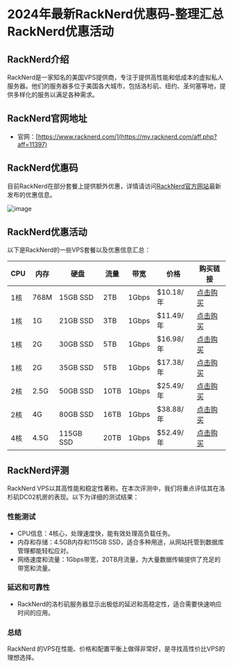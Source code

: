 # 2024年最新RackNerd优惠码-整理汇总RackNerd优惠活动

## RackNerd介绍
RackNerd是一家知名的美国VPS提供商，专注于提供高性能和低成本的虚拟私人服务器。他们的服务器多位于美国各大城市，包括洛杉矶、纽约、圣何塞等地，提供多样化的服务以满足各种需求。

## RackNerd官网地址
- 官网：[https://www.racknerd.com/](https://my.racknerd.com/aff.php?aff=11397)

## RackNerd优惠码
目前RackNerd在部分套餐上提供额外优惠，详情请访问[RackNerd官方网站](https://my.racknerd.com/aff.php?aff=11397)最新发布的优惠信息。

![image](https://github.com/asalley504/RackNerd/assets/167593326/6ad9b998-c705-48ee-973e-a6c740380e16)

## RackNerd优惠活动
以下是RackNerd的一些VPS套餐以及优惠信息汇总：

| CPU   | 内存 | 硬盘     | 流量  | 带宽   | 价格       | 购买链接                                       |
|-------|------|----------|-------|--------|------------|----------------------------------------------|
| 1核   | 768M | 15GB SSD | 2TB   | 1Gbps  | $10.18/年  | [点击购买](https://my.racknerd.com/aff.php?aff=11397&pid=792) |
| 1核   | 1G   | 21GB SSD | 3TB   | 1Gbps  | $11.49/年  | [点击购买](https://my.racknerd.com/aff.php?aff=11397&pid=826) |
| 1核   | 2G   | 30GB SSD | 5TB   | 1Gbps  | $16.98/年  | [点击购买](https://my.racknerd.com/aff.php?aff=11397&pid=793) |
| 1核   | 2G   | 35GB SSD | 5TB   | 1Gbps  | $17.38/年  | [点击购买](https://my.racknerd.com/aff.php?aff=11397&pid=827) |
| 2核   | 2.5G | 50GB SSD | 10TB  | 1Gbps  | $25.49/年  | [点击购买](https://my.racknerd.com/aff.php?aff=11397&pid=794) |
| 2核   | 4G   | 80GB SSD | 16TB  | 1Gbps  | $38.88/年  | [点击购买](https://my.racknerd.com/aff.php?aff=11397&pid=795) |
| 4核   | 4.5G | 115GB SSD| 20TB  | 1Gbps  | $52.49/年  | [点击购买](https://my.racknerd.com/aff.php?aff=11397&pid=796) |

## RackNerd评测
RackNerd VPS以其高性能和稳定性著称。在本次评测中，我们将重点评估其在洛杉矶DC02机房的表现。以下为详细的测试结果：

### 性能测试
- CPU信息：4核心，处理速度快，能有效处理高负载任务。
- 内存和存储：4.5GB内存和115GB SSD，适合多种用途，从网站托管到数据库管理都能轻松应对。
- 网络速度和流量：1Gbps带宽，20TB月流量，为大量数据传输提供了充足的带宽和流量。

### 延迟和可靠性
- RackNerd的洛杉矶服务器显示出极低的延迟和高稳定性，适合需要快速响应时间的应用。

### 总结
RackNerd 的VPS在性能、价格和配置平衡上做得非常好，是寻找高性价比VPS的理想选择。

